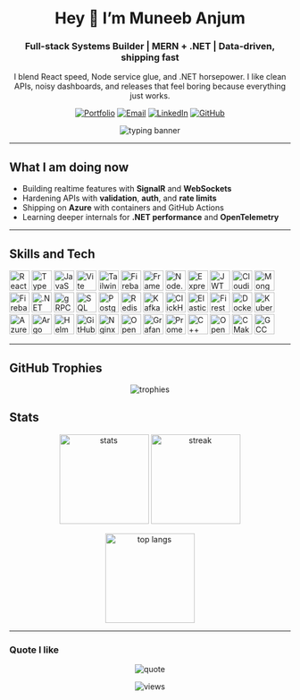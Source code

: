 <!-- Profile README for Muneeb Anjum -->
<!-- Search+replace your GitHub username if not 'muneeb-anjum0' -->

<h1 align="center">Hey 👋 I’m <b>Muneeb Anjum</b></h1>
<h3 align="center">Full-stack Systems Builder | MERN + .NET | Data-driven, shipping fast</h3>

<p align="center">
  I blend React speed, Node service glue, and .NET horsepower. I like clean APIs, noisy dashboards, and releases that feel boring because everything just works.
</p>

<!-- ===== NAVBAR ===== -->
<p align="center">
  <a href="https://muneeb-anjum.vercel.app" target="_blank"><img alt="Portfolio" src="https://img.shields.io/badge/Portfolio-live-111?style=for-the-badge&logo=vercel"></a>
  <a href="mailto:muneeb.anjum0@gmail.com" target="_blank"><img alt="Email" src="https://img.shields.io/badge/Email-muneeb.anjum0%40gmail.com-c62828?style=for-the-badge&logo=gmail&logoColor=white"></a>
  <a href="https://www.linkedin.com/in/muneebanjum335" target="_blank"><img alt="LinkedIn" src="https://img.shields.io/badge/LinkedIn-connect-0a66c2?style=for-the-badge&logo=linkedin&logoColor=white"></a>
  <a href="https://github.com/muneeb-anjum0" target="_blank"><img alt="GitHub" src="https://img.shields.io/badge/GitHub-profile-24292f?style=for-the-badge&logo=github&logoColor=white"></a>
</p>

<p align="center">
  <img src="https://readme-typing-svg.demolab.com?font=Fira+Code&weight=600&size=22&pause=1200&center=true&vCenter=true&width=720&lines=React+%2B+TypeScript+%7C+Express+%7C+.NET+8+%7C+Azure;Clean+Architecture+%7C+CQRS+%7C+gRPC+%7C+SignalR;OpenTelemetry+%7C+Grafana+%7C+Prometheus;Ship+fast.+Measure.+Iterate." alt="typing banner"/>
</p>

---

## What I am doing now
- Building realtime features with **SignalR** and **WebSockets**
- Hardening APIs with **validation**, **auth**, and **rate limits**
- Shipping on **Azure** with containers and GitHub Actions
- Learning deeper internals for **.NET performance** and **OpenTelemetry**

---

## Skills and Tech
<!-- Icons use Devicon or SimpleIcons only. Hover to see names. -->
<p align="left">

  <!-- Frontend -->
  <img src="https://cdn.jsdelivr.net/gh/devicons/devicon/icons/react/react-original.svg" height="36" title="React" alt="React"/>
  <img src="https://cdn.jsdelivr.net/gh/devicons/devicon/icons/typescript/typescript-original.svg" height="36" title="TypeScript" alt="TypeScript"/>
  <img src="https://cdn.jsdelivr.net/gh/devicons/devicon/icons/javascript/javascript-original.svg" height="36" title="JavaScript" alt="JavaScript"/>
  <img src="https://cdn.jsdelivr.net/gh/devicons/devicon/icons/vite/vite-original.svg" height="36" title="Vite" alt="Vite"/>
  <img src="https://unpkg.com/simple-icons@v13/icons/tailwindcss.svg" height="36" title="Tailwind CSS" alt="Tailwind CSS"/>
  <img src="https://cdn.jsdelivr.net/gh/devicons/devicon/icons/firebase/firebase-plain.svg" height="36" title="Firebase Web SDK" alt="Firebase"/>
  <img src="https://unpkg.com/simple-icons@v13/icons/framer.svg" height="36" title="Framer Motion" alt="Framer Motion"/>

  <!-- Backend Node -->
  <img src="https://cdn.jsdelivr.net/gh/devicons/devicon/icons/nodejs/nodejs-original.svg" height="36" title="Node.js" alt="Node.js"/>
  <img src="https://cdn.jsdelivr.net/gh/devicons/devicon/icons/express/express-original.svg" height="36" title="Express" alt="Express"/>
  <img src="https://unpkg.com/simple-icons@v13/icons/jsonwebtokens.svg" height="36" title="JWT" alt="JWT"/>
  <img src="https://unpkg.com/simple-icons@v13/icons/cloudinary.svg" height="36" title="Cloudinary" alt="Cloudinary"/>
  <img src="https://cdn.jsdelivr.net/gh/devicons/devicon/icons/mongodb/mongodb-original.svg" height="36" title="MongoDB" alt="MongoDB"/>
  <img src="https://cdn.jsdelivr.net/gh/devicons/devicon/icons/firebase/firebase-plain.svg" height="36" title="Firebase Admin SDK" alt="Firebase Admin"/>

  <!-- Backend .NET -->
  <img src="https://unpkg.com/simple-icons@v13/icons/dotnet.svg" height="36" title=".NET 8" alt=".NET"/>
  <img src="https://unpkg.com/simple-icons@v13/icons/grpc.svg" height="36" title="gRPC" alt="gRPC"/>
  <img src="https://cdn.jsdelivr.net/gh/devicons/devicon/icons/microsoftsqlserver/microsoftsqlserver-plain.svg" height="36" title="SQL Server" alt="SQL Server"/>
  <img src="https://cdn.jsdelivr.net/gh/devicons/devicon/icons/postgresql/postgresql-original.svg" height="36" title="PostgreSQL" alt="PostgreSQL"/>
  <img src="https://cdn.jsdelivr.net/gh/devicons/devicon/icons/redis/redis-original.svg" height="36" title="Redis" alt="Redis"/>
  <img src="https://cdn.jsdelivr.net/gh/devicons/devicon/icons/apachekafka/apachekafka-original.svg" height="36" title="Kafka" alt="Kafka"/>

  <!-- Data and Search -->
  <img src="https://unpkg.com/simple-icons@v13/icons/clickhouse.svg" height="36" title="ClickHouse" alt="ClickHouse"/>
  <img src="https://cdn.jsdelivr.net/gh/devicons/devicon/icons/elasticsearch/elasticsearch-original.svg" height="36" title="Elasticsearch" alt="Elasticsearch"/>
  <img src="https://cdn.jsdelivr.net/gh/devicons/devicon/icons/firebase/firebase-plain.svg" height="36" title="Firestore" alt="Firestore"/>

  <!-- Cloud and DevOps -->
  <img src="https://cdn.jsdelivr.net/gh/devicons/devicon/icons/docker/docker-original.svg" height="36" title="Docker" alt="Docker"/>
  <img src="https://cdn.jsdelivr.net/gh/devicons/devicon/icons/kubernetes/kubernetes-plain.svg" height="36" title="Kubernetes" alt="Kubernetes"/>
  <img src="https://unpkg.com/simple-icons@v13/icons/microsoftazure.svg" height="36" title="Azure AKS, Key Vault, Front Door" alt="Azure"/>
  <img src="https://unpkg.com/simple-icons@v13/icons/argo.svg" height="36" title="Argo CD" alt="Argo CD"/>
  <img src="https://unpkg.com/simple-icons@v13/icons/helm.svg" height="36" title="Helm" alt="Helm"/>
  <img src="https://unpkg.com/simple-icons@v13/icons/githubactions.svg" height="36" title="GitHub Actions" alt="GitHub Actions"/>
  <img src="https://cdn.jsdelivr.net/gh/devicons/devicon/icons/nginx/nginx-original.svg" height="36" title="Nginx" alt="Nginx"/>
  <img src="https://unpkg.com/simple-icons@v13/icons/opentelemetry.svg" height="36" title="OpenTelemetry" alt="OpenTelemetry"/>
  <img src="https://unpkg.com/simple-icons@v13/icons/grafana.svg" height="36" title="Grafana" alt="Grafana"/>
  <img src="https://unpkg.com/simple-icons@v13/icons/prometheus.svg" height="36" title="Prometheus" alt="Prometheus"/>

  <!-- C++ kit -->
  <img src="https://unpkg.com/simple-icons@v13/icons/cplusplus.svg" height="36" title="C++" alt="C++"/>
  <img src="https://unpkg.com/simple-icons@v13/icons/opengl.svg" height="36" title="OpenGL" alt="OpenGL"/>
  <img src="https://unpkg.com/simple-icons@v13/icons/cmake.svg" height="36" title="CMake" alt="CMake"/>
  <img src="https://unpkg.com/simple-icons@v13/icons/gnu.svg" height="36" title="GCC g++" alt="GCC g++"/>

</p>

---

## GitHub Trophies
<p align="center">
  <img src="https://github-profile-trophy.vercel.app/?username=muneeb-anjum0&theme=onedark&no-frame=true&no-bg=true&row=1&column=7" alt="trophies"/>
</p>

## Stats
<p align="center">
  <img height="160" src="https://github-readme-stats.vercel.app/api?username=muneeb-anjum0&show_icons=true&theme=gruvbox&include_all_commits=true&count_private=true" alt="stats"/>
  <img height="160" src="https://github-readme-streak-stats.herokuapp.com/?user=muneeb-anjum0&theme=gruvbox" alt="streak"/>
</p>
<p align="center">
  <img height="160" src="https://github-readme-stats.vercel.app/api/top-langs/?username=muneeb-anjum0&layout=donut&theme=gruvbox&langs_count=10" alt="top langs"/>
</p>

---

### Quote I like
<p align="center">
  <img src="https://readme-typing-svg.demolab.com?font=Fira+Code&weight=600&size=22&pause=2000&center=true&vCenter=true&width=800&lines=%22An+idiot+admires+complexity%2C+a+genius+admires+simplicity.%22" alt="quote"/>
</p>

<p align="center">
  <img src="https://komarev.com/ghpvc/?username=muneeb-anjum0&style=flat-square&label=Profile+Views" alt="views"/>
</p>
